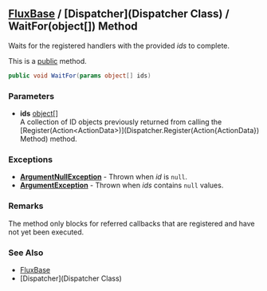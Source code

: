 [FluxBase](index) / [Dispatcher](Dispatcher Class) / WaitFor(object[]) Method
-----------------------------------------------------------------------------

Waits for the registered handlers with the provided _ids_ to complete.

This is a [public](https://docs.microsoft.com/dotnet/csharp/language-reference/keywords/public) method.

```c#
public void WaitFor(params object[] ids)
```

### Parameters
* __ids__ [object](https://docs.microsoft.com/dotnet/api/system.object)\[\]  
A collection of ID objects previously returned from calling the [Register(Action\<ActionData\>)](Dispatcher.Register(Action{ActionData}) Method) method.

### Exceptions
* __[ArgumentNullException](https://docs.microsoft.com/dotnet/api/system.argumentnullexception)__ - Thrown when _id_ is `null`.
* __[ArgumentException](https://docs.microsoft.com/dotnet/api/system.argumentexception)__ - Thrown when _ids_ contains `null` values.

### Remarks
The method only blocks for referred callbacks that are registered and have not yet been executed.

### See Also
* [FluxBase](index)
* [Dispatcher](Dispatcher Class)